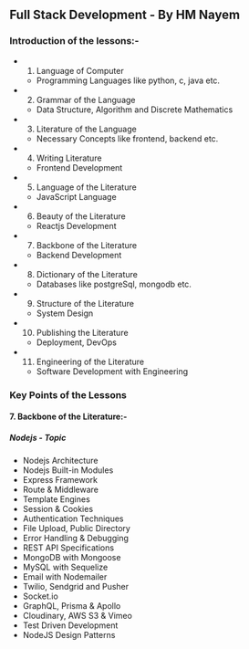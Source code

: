 ## Full Stack Development - By HM Nayem

### Introduction of the lessons:-
- 1. Language of Computer
  - Programming Languages like python, c, java etc.

- 2. Grammar of the Language
  - Data Structure, Algorithm and Discrete Mathematics

- 3. Literature of the Language
  - Necessary Concepts like frontend, backend etc.

- 4. Writing Literature
  - Frontend Development

- 5. Language of the Literature
  - JavaScript Language

- 6. Beauty of the Literature
  - Reactjs Development

- 7. Backbone of the Literature
  - Backend Development

- 8. Dictionary of the Literature
  - Databases like postgreSql, mongodb etc.

- 9. Structure of the Literature
  - System Design

- 10. Publishing the Literature
  - Deployment, DevOps

- 11. Engineering of the Literature
  - Software Development with Engineering


### Key Points of the Lessons

#### 7. Backbone of the Literature:-

##### Nodejs - Topic

- Nodejs Architecture
- Nodejs Built-in Modules
- Express Framework
- Route & Middleware
- Template Engines
- Session & Cookies
- Authentication Techniques
- File Upload, Public Directory
- Error Handling & Debugging
- REST API Specifications
- MongoDB with Mongoose
- MySQL with Sequelize
- Email with Nodemailer
- Twilio, Sendgrid and Pusher
- Socket.io
- GraphQL, Prisma & Apollo
- Cloudinary, AWS S3 & Vimeo
- Test Driven Development
- NodeJS Design Patterns
